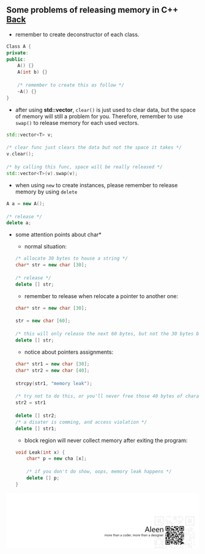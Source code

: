 ## Some problems of releasing memory in C++ [Back](./qa.md)

- remember to create deconstructor of each class.

```cpp
Class A {
private:
public:
    A() {}
    A(int b) {}
    
    /* remember to create this as follow */
    ~A() {}
}
```

- after using **std::vector**, `clear()` is just used to clear data, but the space of memory will still a problem for you. Therefore, remember to use `swap()` to release memory for each used vectors.

```cpp
std::vector<T> v;

/* clear func just clears the data but not the space it takes */
v.clear();

/* by calling this func, space will be really released */
std::vector<T>(v).swap(v);
```

- when using `new` to create instances, please remember to release memory by using `delete`

```cpp
A a = new A();

/* release */
delete a;
```

- some attention points about char*
    - normal situation:

    ```cpp
    /* allocate 30 bytes to house a string */
    char* str = new char [30];
    
    /* release */
    delete [] str;
    ```
    
    - remember to release when relocate a pointer to another one:
    
    ```cpp
    char* str = new char [30];
    
    str = new char [60];
    
    /* this will only release the next 60 bytes, but not the 30 bytes before */
    delete [] str;
    ```
    
    - notice about pointers assignments:
    
    ```cpp
    char* str1 = new char [30];
    char* str2 = new char [40];
    
    strcpy(str1, "memory leak");
    
    /* try not to do this, or you'll never free those 40 bytes of character */
    str2 = str1
    
    delete [] str2;
    /* a disater is comming, and access violation */
    delete [] str1;
    ```
    
    - block region will never collect memory after exiting the program:
    
    ```cpp
    void Leak(int x) {
        char* p = new cha [x];
        
        /* if you don't do show, oops, memory leak happens */
        delete [] p;
    }
    ```



<a href="http://aleen42.github.io/" target="_blank" ><img src="./../pic/tail.gif"></a>
